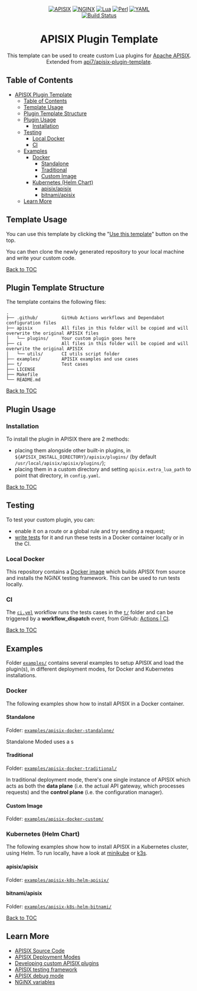 <div align="center">

[![APISIX][apisix-shield]][apisix-url]
[![NGINX][nginx-shield]][nginx-url]
[![Lua][lua-shield]][lua-url]
[![Perl][perl-shield]][perl-url]
[![YAML][yaml-shield]][yaml-url]\
[![Build Status][build-status-shield]][build-status-url]

# APISIX Plugin Template

This template can be used to create custom Lua plugins for [Apache APISIX](https://github.com/apache/apisix).<br>
Extended from [api7/apisix-plugin-template](https://github.com/api7/apisix-plugin-template).

</div>

## Table of Contents

- [APISIX Plugin Template](#apisix-plugin-template)
  - [Table of Contents](#table-of-contents)
  - [Template Usage](#template-usage)
  - [Plugin Template Structure](#plugin-template-structure)
  - [Plugin Usage](#plugin-usage)
    - [Installation](#installation)
  - [Testing](#testing)
    - [Local Docker](#local-docker)
    - [CI](#ci)
  - [Examples](#examples)
    - [Docker](#docker)
      - [Standalone](#standalone)
      - [Traditional](#traditional)
      - [Custom Image](#custom-image)
    - [Kubernetes (Helm Chart)](#kubernetes-helm-chart)
      - [apisix/apisix](#apisixapisix)
      - [bitnami/apisix](#bitnamiapisix)
  - [Learn More](#learn-more)

## Template Usage

You can use this template by clicking the "[Use this template](https://github.com/api7/apisix-plugin-template/generate)" button on the top.

You can then clone the newly generated repository to your local machine and write your custom code.

[Back to TOC](#table-of-contents)

## Plugin Template Structure

The template contains the following files:

```lang-none
.
├── .github/         GitHub Actions workflows and Dependabot configuration files
├── apisix           All files in this folder will be copied and will overwrite the original APISIX files
│   └── plugins/     Your custom plugin goes here
├── ci               All files in this folder will be copied and will overwrite the original APISIX
│   └── utils/       CI utils script folder
├── examples/        APISIX examples and use cases
├── t/               Test cases
├── LICENSE
├── Makefile
└── README.md
```

[Back to TOC](#table-of-contents)

## Plugin Usage

### Installation

To install the plugin in APISIX there are 2 methods:

- placing them alongside other built-in plugins, in `${APISIX_INSTALL_DIRECTORY}/apisix/plugins/` (by default `/usr/local/apisix/apisix/plugins/`);
- placing them in a custom directory and setting `apisix.extra_lua_path` to point that directory, in `config.yaml`.

[Back to TOC](#table-of-contents)

## Testing

To test your custom plugin, you can:

- enable it on a route or a global rule and try sending a request;
- [write tests](https://apisix.apache.org/docs/apisix/internal/testing-framework) for it and run these tests in a Docker container locally or in the CI.

### Local Docker

This repository contains a [Docker image](examples/apisix-docker-custom/Dockerfile) which builds APISIX from source and installs the NGiNX testing framework. This can be used to run tests locally.

### CI

The [`ci.yml`](.github/workflows/ci.yml) workflow runs the tests cases in the [`t/`](t/) folder and can be triggered by a **workflow_dispatch** event, from GitHub: [Actions | CI](https://github.com/mikyll/apisix-plugin-template/actions/workflows/ci.yml).

[Back to TOC](#table-of-contents)

## Examples

Folder [`examples/`](examples/) contains several examples to setup APISIX and load the plugin(s), in different deployment modes, for Docker and Kubernetes installations.

### Docker

The following examples show how to install APISIX in a Docker container.

#### Standalone

Folder: [`examples/apisix-docker-standalone/`](examples/apisix-docker-standalone/)

Standalone Moded uses a s

#### Traditional

Folder: [`examples/apisix-docker-traditional/`](examples/apisix-docker-traditional/)

In traditional deployment mode, there's one single instance of APISIX which acts as both the **data plane** (i.e. the actual API gateway, which processes requests) and the **control plane** (i.e. the configuration manager).

#### Custom Image

Folder: [`examples/apisix-docker-custom/`](examples/apisix-docker-custom/)

### Kubernetes (Helm Chart)

The following examples show how to install APISIX in a Kubernetes cluster, using Helm. To run locally, have a look at [minikube](https://minikube.sigs.k8s.io/) or [k3s](https://k3s.io/).

#### apisix/apisix

Folder: [`examples/apisix-k8s-helm-apisix/`](examples/apisix-k8s-helm-apisix/)

#### bitnami/apisix

Folder: [`examples/apisix-k8s-helm-bitnami/`](examples/apisix-k8s-helm-bitnami/)

[Back to TOC](#table-of-contents)

## Learn More

- [APISIX Source Code](https://github.com/apache/apisix)
- [APISIX Deployment Modes](https://apisix.apache.org/docs/apisix/deployment-modes/)
- [Developing custom APISIX plugins](https://apisix.apache.org/docs/apisix/plugin-develop)
- [APISIX testing framework](https://apisix.apache.org/docs/apisix/internal/testing-framework)
- [APISIX debug mode](https://apisix.apache.org/docs/apisix/debug-mode/)
- [NGiNX variables](https://nginx.org/en/docs/http/ngx_http_core_module.html#variables)

<!-- GitHub Shields -->

[apisix-shield]: https://custom-icon-badges.demolab.com/badge/APISIX-grey.svg?logo=apisix_logo
[apisix-url]: https://apisix.apache.org/
[nginx-shield]: https://img.shields.io/badge/Nginx-%23009639.svg?logo=nginx
[nginx-url]: https://nginx.org/en/
[lua-shield]: https://img.shields.io/badge/Lua-%232C2D72.svg?logo=lua&logoColor=white
[lua-url]: https://www.lua.org/
[perl-shield]: https://img.shields.io/badge/Perl-%2339457E.svg?logo=perl&logoColor=white
[perl-url]: https://www.perl.org/
[yaml-shield]: https://img.shields.io/badge/YAML-%23ffffff.svg?logo=yaml&logoColor=151515
[yaml-url]: https://yaml.org/
[build-status-shield]: https://github.com/mikyll/apisix-plugin-template/actions/workflows/ci.yml/badge.svg
[build-status-url]: https://github.com/mikyll/apisix-plugin-template/actions
